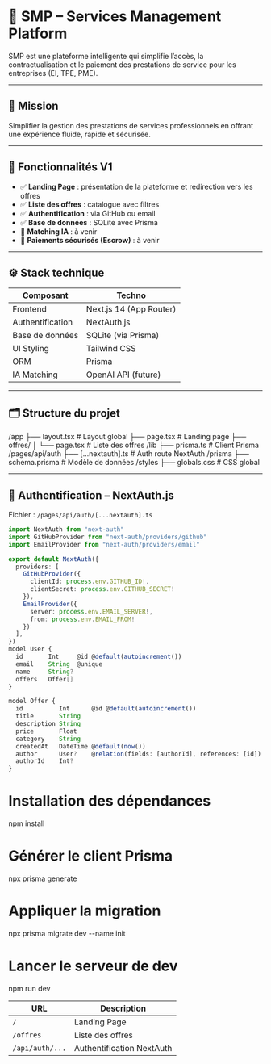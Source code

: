 # 🧠 SMP – Services Management Platform

SMP est une plateforme intelligente qui simplifie l’accès, la contractualisation et le paiement des prestations de service pour les entreprises (EI, TPE, PME).

---

## 🚀 Mission

Simplifier la gestion des prestations de services professionnels en offrant une expérience fluide, rapide et sécurisée.

---

## 🧩 Fonctionnalités V1

- ✅ **Landing Page** : présentation de la plateforme et redirection vers les offres
- ✅ **Liste des offres** : catalogue avec filtres
- ✅ **Authentification** : via GitHub ou email
- ✅ **Base de données** : SQLite avec Prisma
- 🚧 **Matching IA** : à venir
- 🚧 **Paiements sécurisés (Escrow)** : à venir

---

## ⚙️ Stack technique

| Composant        | Techno                  |
| ---------------- | ----------------------- |
| Frontend         | Next.js 14 (App Router) |
| Authentification | NextAuth.js             |
| Base de données  | SQLite (via Prisma)     |
| UI Styling       | Tailwind CSS            |
| ORM              | Prisma                  |
| IA Matching      | OpenAI API (future)     |

---

## 🗂️ Structure du projet

/app
├── layout.tsx # Layout global
├── page.tsx # Landing page
├── offres/
│ └── page.tsx # Liste des offres
/lib
├── prisma.ts # Client Prisma
/pages/api/auth
├── [...nextauth].ts # Auth route NextAuth
/prisma
├── schema.prisma # Modèle de données
/styles
├── globals.css # CSS global

---

## 🔐 Authentification – NextAuth.js

Fichier : `/pages/api/auth/[...nextauth].ts`

```ts
import NextAuth from "next-auth"
import GitHubProvider from "next-auth/providers/github"
import EmailProvider from "next-auth/providers/email"

export default NextAuth({
  providers: [
    GitHubProvider({
      clientId: process.env.GITHUB_ID!,
      clientSecret: process.env.GITHUB_SECRET!
    }),
    EmailProvider({
      server: process.env.EMAIL_SERVER!,
      from: process.env.EMAIL_FROM!
    })
  ],
})
model User {
  id       Int     @id @default(autoincrement())
  email    String  @unique
  name     String?
  offers   Offer[]
}

model Offer {
  id          Int      @id @default(autoincrement())
  title       String
  description String
  price       Float
  category    String
  createdAt   DateTime @default(now())
  author      User?    @relation(fields: [authorId], references: [id])
  authorId    Int?
}

```

# Installation des dépendances

npm install

# Générer le client Prisma

npx prisma generate

# Appliquer la migration

npx prisma migrate dev --name init

# Lancer le serveur de dev

npm run dev

| URL             | Description               |
| --------------- | ------------------------- |
| `/`             | Landing Page              |
| `/offres`       | Liste des offres          |
| `/api/auth/...` | Authentification NextAuth |
